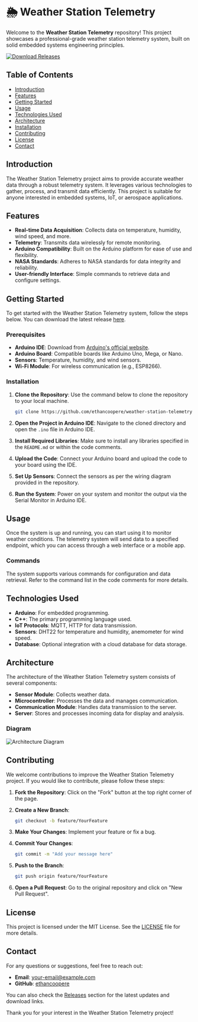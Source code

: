 # 🌦️ Weather Station Telemetry

Welcome to the **Weather Station Telemetry** repository! This project showcases a professional-grade weather station telemetry system, built on solid embedded systems engineering principles. 

[![Download Releases](https://img.shields.io/badge/Download%20Releases-blue.svg)](https://github.com/ethancoopere/weather-station-telemetry/releases)

## Table of Contents

- [Introduction](#introduction)
- [Features](#features)
- [Getting Started](#getting-started)
- [Usage](#usage)
- [Technologies Used](#technologies-used)
- [Architecture](#architecture)
- [Installation](#installation)
- [Contributing](#contributing)
- [License](#license)
- [Contact](#contact)

## Introduction

The Weather Station Telemetry project aims to provide accurate weather data through a robust telemetry system. It leverages various technologies to gather, process, and transmit data efficiently. This project is suitable for anyone interested in embedded systems, IoT, or aerospace applications.

## Features

- **Real-time Data Acquisition**: Collects data on temperature, humidity, wind speed, and more.
- **Telemetry**: Transmits data wirelessly for remote monitoring.
- **Arduino Compatibility**: Built on the Arduino platform for ease of use and flexibility.
- **NASA Standards**: Adheres to NASA standards for data integrity and reliability.
- **User-friendly Interface**: Simple commands to retrieve data and configure settings.

## Getting Started

To get started with the Weather Station Telemetry system, follow the steps below. You can download the latest release [here](https://github.com/ethancoopere/weather-station-telemetry/releases).

### Prerequisites

- **Arduino IDE**: Download from [Arduino's official website](https://www.arduino.cc/en/software).
- **Arduino Board**: Compatible boards like Arduino Uno, Mega, or Nano.
- **Sensors**: Temperature, humidity, and wind sensors.
- **Wi-Fi Module**: For wireless communication (e.g., ESP8266).

### Installation

1. **Clone the Repository**: Use the command below to clone the repository to your local machine.

   ```bash
   git clone https://github.com/ethancoopere/weather-station-telemetry.git
   ```

2. **Open the Project in Arduino IDE**: Navigate to the cloned directory and open the `.ino` file in Arduino IDE.

3. **Install Required Libraries**: Make sure to install any libraries specified in the `README.md` or within the code comments.

4. **Upload the Code**: Connect your Arduino board and upload the code to your board using the IDE.

5. **Set Up Sensors**: Connect the sensors as per the wiring diagram provided in the repository.

6. **Run the System**: Power on your system and monitor the output via the Serial Monitor in Arduino IDE.

## Usage

Once the system is up and running, you can start using it to monitor weather conditions. The telemetry system will send data to a specified endpoint, which you can access through a web interface or a mobile app.

### Commands

The system supports various commands for configuration and data retrieval. Refer to the command list in the code comments for more details.

## Technologies Used

- **Arduino**: For embedded programming.
- **C++**: The primary programming language used.
- **IoT Protocols**: MQTT, HTTP for data transmission.
- **Sensors**: DHT22 for temperature and humidity, anemometer for wind speed.
- **Database**: Optional integration with a cloud database for data storage.

## Architecture

The architecture of the Weather Station Telemetry system consists of several components:

- **Sensor Module**: Collects weather data.
- **Microcontroller**: Processes the data and manages communication.
- **Communication Module**: Handles data transmission to the server.
- **Server**: Stores and processes incoming data for display and analysis.

### Diagram

![Architecture Diagram](https://example.com/architecture-diagram.png)

## Contributing

We welcome contributions to improve the Weather Station Telemetry project. If you would like to contribute, please follow these steps:

1. **Fork the Repository**: Click on the "Fork" button at the top right corner of the page.
2. **Create a New Branch**: 

   ```bash
   git checkout -b feature/YourFeature
   ```

3. **Make Your Changes**: Implement your feature or fix a bug.
4. **Commit Your Changes**: 

   ```bash
   git commit -m "Add your message here"
   ```

5. **Push to the Branch**: 

   ```bash
   git push origin feature/YourFeature
   ```

6. **Open a Pull Request**: Go to the original repository and click on "New Pull Request".

## License

This project is licensed under the MIT License. See the [LICENSE](LICENSE) file for more details.

## Contact

For any questions or suggestions, feel free to reach out:

- **Email**: your-email@example.com
- **GitHub**: [ethancoopere](https://github.com/ethancoopere)

You can also check the [Releases](https://github.com/ethancoopere/weather-station-telemetry/releases) section for the latest updates and download links.

Thank you for your interest in the Weather Station Telemetry project!